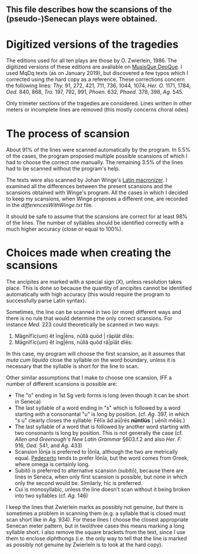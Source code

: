 ## This file describes how the scansions of the (pseudo-)Senecan plays were obtained.

# Digitized versions of the tragedies

The editions used for all ten plays are those by O. Zwierlein, 1986. The 
digitized versions of these editions are avaliable on
[MusisQue DeoQue](http://mizar.unive.it/mqdq/public/index). I used MqDq texts
(as on January 2019), but discovered a few typos which I corrected using the 
hard copy as a reference.
These corrections concern the following lines: *Thy.* 91, 272, 421, 711, 736, 
1044, 1074, *Her. O.* 1171, 1784, *Oed.* 840, 868, *Tro.* 197, 792, 991, 
*Phoen.* 632, *Phaed.* 378, 398, *Ag.* 545.

Only trimeter sections of the tragedies are considered. Lines written in 
other meters or incomplete lines are removed (this mostly concerns choral odes)

# The process of scansion

About 91% of the lines were scanned automatically by the program. In 5.5% of the
cases, the program proposed multiple possible scansions of which I had to
choose the correct one manually. The remaining 3.5% of the lines had to be 
scanned without the program's help. 

The texts were also scanned by Johan Winge's
[Latin macronizer](https://github.com/Alatius/latin-macronizer). I examined 
all the differences between the present scansions and the scansions obtained 
with Winge's program. All the cases in which I decided to keep my scansions,
when Winge proposes a different one, are recorded in the 
*differencesWithWinge.txt* file.

It should be safe to assume that the scansions are correct for at least 98% of
the lines. The number of syllables should be identified correctly with a much
higher accuracy (close or equal to 100%).

# Choices made when creating the scansions

 The ancipites are marked with a special sign (*X*), unless resolution takes 
 place. This is done so because the quantity of ancipites cannot be identified
 automatically with high accuracy (this would require the program to 
 successfully parse Latin syntax).

Sometimes, the line can be scanned in two (or more) different ways and there is
no rule that would determine the only correct scansions. For instance *Med.* 223
could theoretically be scanned in two ways:

1) Māgnĭfĭc(um) ĕt īng|ēns, nūllă quōd | răpĭāt dĭēs:
2) Māgnĭfĭc(um) ĕt īng|ēns, nūllă quŏd ră|pĭāt dĭēs: 

In this case, my program will choose the first scansion, as it assumes that
*muta cum liquida* close the syllable on the word boundary, unless it is 
necessary that the syllable is short for the line to scan.

Other similar assumptions that I make to choose one scansion, IFF a number of 
different scansions is possible are:

* The "o" ending in 1st Sg verb forms is long (even though it can be short in 
Seneca)
* The last syllable of a word ending in "s" which is followed by a word 
starting with a consonantal "u" is long by position. (cf. *Ag.* 397, in which 
"s u" clearly closes the syllable: Fēlīx ăd aū|rēs **nūntĭūs** | uēnīt mĕās.)
* The last syllable of a word that is followed by another word starting with two
 consonants is long by position. This is not generally the case (cf.
 *Allen and Greenough's New Latin Grammar* §603.f.2 and also *Her. F.* 916, 
 *Oed.* 541, and *Ag.* 433)
* Scansion Īōnja is preferred to Īŏnĭa, although the two are metrically equal. 
[Pedecerto](http://www.pedecerto.eu/) tends to prefer Īŏnĭa, but the word comes
from Greek, where omega is certainly long.
* Subitŏ is preferred to alternative scansion (subitō), because there are
lines in Seneca, when only first scansion is possible, but none in which only
the second would be. Similarly, hīc is preferred. 
* Cui is monosyllabic, unless the line doesn't scan without it being broken into
two syllables (cf. *Ag.* 146)
 
I keep the lines that Zwierlein marks as possibly not genuine, but there is
sometimes a problem in scanning them (e.g. a syllable that is closed must
 scan short like in *Ag.* 934). For these lines I choose the closest 
 appropriate Senecan meter pattern, but in two\three cases this means marking
 a long syllable short. I also remove the square brackets from the text, since
I use them to enclose diphthongs (i.e. the only way to tell that the line is
marked as possibly not genuine by Zwierlein is to look at the hard copy).

